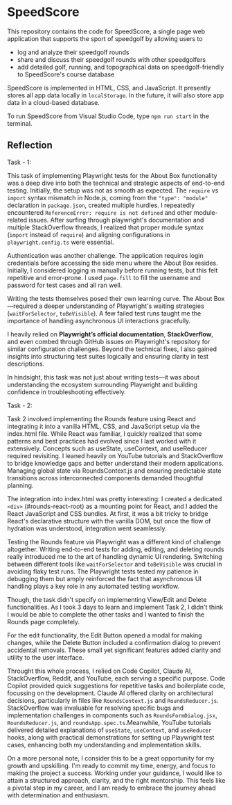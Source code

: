 # SpeedScore

This repository contains the code for SpeedScore, a single page web application that supports the sport of speedgolf by allowing users to

-   log and analyze their speedgolf rounds
-   share and discuss their speedgolf rounds with other speedgolfers
-   add detailed golf, running, and topographical data on speedgolf-friendly to SpeedScore's course database

SpeedScore is implemented in HTML, CSS, and JavaScript. It presently stores all app data locally in `localStorage`. In the future, it will also store app data in a cloud-based database.

To run SpeedScore from Visual Studio Code, type
`npm run start`
in the terminal.


## Reflection

Task - 1:

This task of implementing Playwright tests for the About Box functionality was a deep dive into both the technical and strategic aspects of end-to-end testing. Initially, the setup was not as smooth as expected. The `require` vs `import` syntax mismatch in Node.js, coming from the `"type": "module"` declaration in `package.json`, created multiple hurdles. I repeatedly encountered `ReferenceError: require is not defined` and other module-related issues. After surfing through playwright's documentation and multiple StackOverflow threads, I realized that proper module syntax (`import` instead of `require`) and aligning configurations in `playwright.config.ts` were essential. 

Authentication was another challenge. The application requires login credentials before accessing the side menu where the About Box resides. Initially, I considered logging in manually before running tests, but this felt repetitive and error-prone. I used `page.fill` to fill the username and password for test cases and all ran well.

Writing the tests themselves posed their own learning curve. The About Box—required a deeper understanding of Playwright's waiting strategies (`waitForSelector`, `toBeVisible`). A few failed test runs taught me the importance of handling asynchronous UI interactions gracefully.

I heavily relied on **Playwright’s official documentation**, **StackOverflow**, and even combed through GitHub issues on Playwright's repository for similar configuration challenges. Beyond the technical fixes, I also gained insights into structuring test suites logically and ensuring clarity in test descriptions.

In hindsight, this task was not just about writing tests—it was about understanding the ecosystem surrounding Playwright and building confidence in troubleshooting effectively. 


Task - 2:

Task 2 involved implementing the Rounds feature using React and integrating it into a vanilla HTML, CSS, and JavaScript setup via the index.html file. While React was familiar, I quickly realized that some patterns and best practices had evolved since I last worked with it extensively. Concepts such as useState, useContext, and useReducer required revisiting. I leaned heavily on YouTube tutorials and StackOverflow to bridge knowledge gaps and better understand their modern applications. Managing global state via RoundsContext.js and ensuring predictable state transitions across interconnected components demanded thoughtful planning.

The integration into index.html was pretty interesting: I created a dedicated `<div>` (#rounds-react-root) as a mounting point for React, and I added the React JavaScript and CSS bundles. At first, it was a bit tricky to bridge React's declarative structure with the vanilla DOM, but once the flow of hydration was understood, integration went seamlessly.

Testing the Rounds feature via Playwright was a different kind of challenge altogether. Writing end-to-end tests for adding, editing, and deleting rounds really introduced me to the art of handling dynamic UI rendering. Switching between different tools like `waitForSelector` and `toBeVisible` was crucial in avoiding flaky test runs. The Playwright tests tested my patience in debugging them but amply reinforced the fact that asynchronous UI handling plays a key role in any automated testing workflow.

Though, the task didn't specify on implementing View/Edit and Delete functionalities. As I took 3 days to learn and implement Task 2, I didn't think I would be able to complete the other tasks and I wanted to finish the Rounds page completely.

For the edit functionality, the Edit Button opened a modal for making changes, while the Delete Button included a confirmation dialog to prevent accidental removals. These small yet significant features added clarity and utility to the user interface.

Throught this whole process, I relied on Code Copilot, Claude AI, StackOverflow, Reddit, and YouTube, each serving a specific purpose. Code Copilot provided quick suggestions for repetitive tasks and boilerplate code, focussing on the development. Claude AI offered clarity on architectural decisions, particularly in files like `RoundsContext.js` and `RoundsReducer.js`. StackOverflow was invaluable for resolving specific bugs and implementation challenges in components such as `RoundsFormDialog.jsx`, `RoundsReducer.js`, and `roundsApp.spec.ts`.Meanwhile, YouTube tutorials delivered detailed explanations of `useState`, `useContext`, and `useReducer` hooks, along with practical demonstrations for setting up Playwright test cases, enhancing both my understanding and implementation skills.

On a more personal note, I consider this to be a great opportunity for my growth and upskilling. I'm ready to commit my time, energy, and focus to making the project a success. Working under your guidance, I would like to attain a structured approach, clarity, and the right mentorship. This feels like a pivotal step in my career, and I am ready to embrace the journey ahead with determination and enthusiasm.